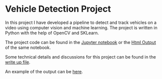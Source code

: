 # Vehicle Detection Project

In this project I have developed a pipeline to detect and track vehicles on a video using computer vision and machine learning. The project is written in Python with the help of OpenCV and SKLearn.

The project code can be found in the [Jupyter notebook](code.ipynb) or the [Html Output](code.html) of the same notebook.

Some technical details and discussions for this project can be found in the [write up file](writeup.md).

An example of the output can be [here](output_videos/project_video.mp4).